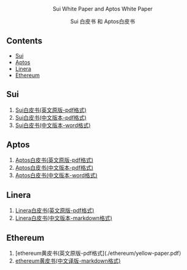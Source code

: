 <div align="center">
  <p>Sui White Paper and Aptos White Paper </p>
  <p>Sui 白皮书 和 Aptos白皮书</p>
</div>

## Contents

- [Sui](#sui)
- [Aptos](#aptos)
- [Linera](#linera)
- [Ethereum](#ethereum)

## Sui

1. [Sui白皮书(英文原版-pdf格式)](https://github.com/harodggg/Sui-White-Paper-and-Aptos-White-Paper/blob/main/sui/sui.pdf)
2. [Sui白皮书(中文版本-pdf格式)](./sui/Sui白皮书\(初版）.pdf)
3. [Sui白皮书(中文版本-word格式)](./sui/Sui白皮书\(word\).docx)

## Aptos 

1. [Aptos白皮书(英文原版-pdf格式)](https://github.com/harodggg/Sui-White-Paper-and-Aptos-White-Paper/blob/main/aptos/aptos%20whitepaper.pdf)
2. [Aptos白皮书(中文版本-pdf格式)](./aptos/aptos白皮书\(moveworld社区译\).pdf)
3. [Aptos白皮书(中文版本-word格式)](https://github.com/harodggg/Sui-White-Paper-and-Aptos-White-Paper/blob/main/aptos/aptos%E7%99%BD%E7%9A%AE%E4%B9%A6(word%E7%89%88%E6%9C%AC).docx)

## Linera

1. [Linera白皮书(英文原版-pdf格式)](./linera/Linera_whitepaper_v1.pdf)
2. [Linera白皮书(中文版本-markdown格式)](./linera/Linera_zh.md)

## Ethereum

1. [ethereum黄皮书(英文原版-pdf格式](./ethereum/yellow-paper.pdf）
2. [ethereum黄皮书(中文译版-markdown格式)](./ethereum/yellow-paper-zh.md)






